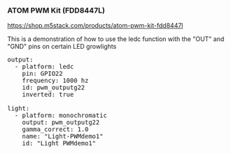 ### ATOM PWM Kit (FDD8447L)

https://shop.m5stack.com/products/atom-pwm-kit-fdd8447l

This is a demonstration of how to use the ledc function with the "OUT" and "GND" pins on certain LED growlights
<pre>
output:
  - platform: ledc
    pin: GPIO22
    frequency: 1000 hz
    id: pwm_outputg22
    inverted: true

light:
  - platform: monochromatic
    output: pwm_outputg22
    gamma_correct: 1.0
    name: "Light-PWMdemo1"
    id: "Light_PWMdemo1"
</pre>
